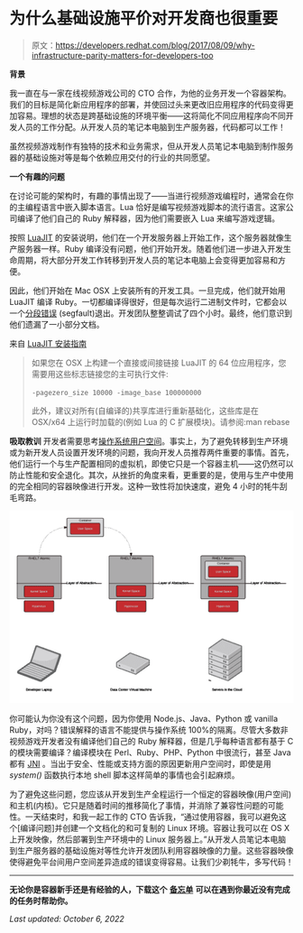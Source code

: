 # 为什么基础设施平价对开发商也很重要

> 原文：<https://developers.redhat.com/blog/2017/08/09/why-infrastructure-parity-matters-for-developers-too>

**背景**

我一直在与一家在线视频游戏公司的 CTO 合作，为他的业务开发一个容器架构。我们的目标是简化新应用程序的部署，并使回过头来更改旧应用程序的代码变得更加容易。理想的状态是跨基础设施的环境平衡——这将简化不同应用程序向不同开发人员的工作分配。从开发人员的笔记本电脑到生产服务器，代码都可以工作！

虽然视频游戏制作有独特的技术和业务需求，但从开发人员笔记本电脑到制作服务器的基础设施对等是每个依赖应用交付的行业的共同愿望。

**一个有趣的问题**

在讨论可能的架构时，有趣的事情出现了——当进行视频游戏编程时，通常会在你的主编程语言中嵌入脚本语言。Lua 恰好是编写视频游戏脚本的流行语言。这家公司编译了他们自己的 Ruby 解释器，因为他们需要嵌入 Lua 来编写游戏逻辑。

按照 [LuaJIT](http://luajit.org/luajit.html) 的安装说明，他们在一个开发服务器上开始工作，这个服务器就像生产服务器一样。Ruby 编译没有问题，他们开始开发。随着他们进一步进入开发生命周期，将大部分开发工作转移到开发人员的笔记本电脑上会变得更加容易和方便。

因此，他们开始在 Mac OSX 上安装所有的开发工具。一旦完成，他们就开始用 LuaJIT 编译 Ruby。一切都编译得很好，但是每次运行二进制文件时，它都会以一个[分段错误](https://en.wikipedia.org/wiki/Segmentation_fault) (segfault)退出。开发团队整整调试了四个小时。最终，他们意识到他们遗漏了一小部分文档。

来自 [LuaJIT 安装指南](http://luajit.org/install.html)

> 如果您在 OSX 上构建一个直接或间接链接 LuaJIT 的 64 位应用程序，您需要用这些标志链接您的主可执行文件:
> 
> `-pagezero_size 10000 -image_base 100000000`
> 
> 此外，建议对所有(自编译的)共享库进行重新基础化，这些库是在 OSX/x64 上运行时加载的(例如 Lua 的 C 扩展模块)。请参阅:man rebase

**吸取教训**
开发者需要思考[操作系统用户空间](http://rhelblog.redhat.com/2015/09/17/architecting-containers-part-2-why-the-user-space-matters-2/)。事实上，为了避免转移到生产环境或为新开发人员设置开发环境的问题，我向开发人员推荐两件重要的事情。首先，他们运行一个与生产配置相同的虚拟机，即使它只是一个容器主机——这仍然可以防止性能和安全退化。其次，从挫折的角度来看，更重要的是，使用与生产中使用的完全相同的容器映像进行开发。这种一致性将加快速度，避免 4 小时的牦牛刮毛弯路。

[![](img/3a99dd77ec25aed6ce827f758d48530a.png)](https://developers.redhat.com/blog/wp-content/uploads/2017/08/Architecting-Containers-Infrastrcuture-Parity.png)

你可能认为你没有这个问题，因为你使用 Node.js、Java、Python 或 vanilla Ruby，对吗？错误解释的语言不能提供与操作系统 100%的隔离。尽管大多数非视频游戏开发者没有编译他们自己的 Ruby 解释器，但是几乎每种语言都有基于 C 的模块需要编译？编译模块在 Perl、Ruby、PHP、Python 中很流行，甚至 Java 都有 [JNI](https://en.wikipedia.org/wiki/Java_Native_Interface) 。当出于安全、性能或支持方面的原因更新用户空间时，即使是用 *system()* 函数执行本地 shell 脚本这样简单的事情也会引起麻烦。

为了避免这些问题，您应该从开发到生产全程运行一个恒定的容器映像(用户空间)和主机(内核)。它只是随着时间的推移简化了事情，并消除了兼容性问题的可能性。一天结束时，和我一起工作的 CTO 告诉我，“通过使用容器，我可以避免这个[编译问题]并创建一个文档化的和可复制的 Linux 环境。容器让我可以在 OS X 上开发映像，然后部署到生产环境中的 Linux 服务器上。”从开发人员笔记本电脑到生产服务器的基础设施对等性允许开发团队利用容器映像的力量。这些容器映像使得避免平台间用户空间差异造成的错误变得容易。让我们少剃牦牛，多写代码！

* * *

**无论你是容器新手还是有经验的人，下载这个** [**备忘单**](https://developers.redhat.com/promotions/docker-cheatsheet/) **可以在遇到你最近没有完成的任务时帮助你。**

*Last updated: October 6, 2022*